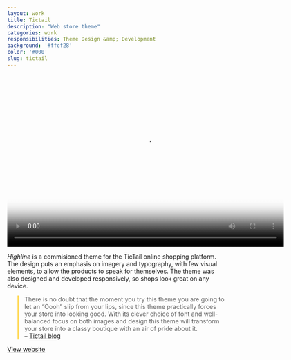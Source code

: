 ```yaml
---
layout: work
title: Tictail
description: "Web store theme"
categories: work
responsibilities: Theme Design &amp; Development
background: '#ffcf28'
color: '#000'
slug: tictail
---
```


<div>
  <video id="highline" class="browser_img" title="Highline - Tictail.com"
    preload="auto" width="640" height="400" poster="{{ site.root }}/work/highline/highline.png" data-setup="{}">
    <source src="{{ site.root }}/work/highline/highline.mp4" type='video/mp4'>
  </video>
</div>

<em>Highline</em> is a commisioned theme for the TicTail online shopping platform. The design puts an emphasis on imagery and typography, with few visual elements, to allow the products to speak for themselves. The theme was also designed and developed responsively, so shops look great on any device.

<blockquote style="border-color: #ffcf28">
  There is no doubt that the moment you try this theme you are going to let an “Oooh” slip from your lips, since this theme practically forces your store into looking good. With its clever choice of font and well-balanced focus on both images and design this theme will transform your store into a classy boutique with an air of pride about it.
  <aside>
    – <a href="http://blog.tictail.com/post/74175309208/from-the-theme-gallery-highline" rel="external">Tictail blog</a>
  </aside>
</blockquote>

<a href="http://highline.tictail.com" class="button" rel="external">View website</a>